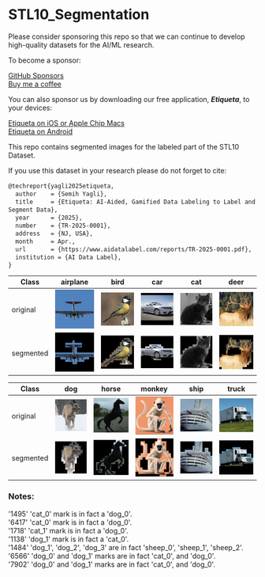 # STL10_Segmentation

Please consider sponsoring this repo so that we can continue to develop high-quality datasets for the AI/ML research.

To become a sponsor:

[GitHub Sponsors](https://github.com/sponsors/semihyagli) <br/>
[Buy me a coffee](https://buymeacoffee.com/semihyagli) <br/>

You can also sponsor us by downloading our free application, **_Etiqueta_**, to your devices:

[Etiqueta on iOS or Apple Chip Macs](https://apps.apple.com/us/app/etiqueta/id6504646776) <br/>
[Etiqueta on Android](https://play.google.com/store/apps/details?id=com.aidatalabel.etiqueta) <br/>


This repo contains segmented images for the labeled part of the STL10 Dataset. 

If you use this dataset in your research please do not forget to cite: <br/>

```
@techreport{yagli2025etiqueta,
  author    = {Semih Yagli},
  title     = {Etiqueta: AI-Aided, Gamified Data Labeling to Label and Segment Data},
  year      = {2025},
  number    = {TR-2025-0001},
  address   = {NJ, USA},
  month     = Apr.,
  url       = {https://www.aidatalabel.com/reports/TR-2025-0001.pdf},
  institution = {AI Data Label},
}
```


Class | airplane | bird | car | cat | deer | 
--- | --- | --- | --- | --- | --- |
original  | ![airplane](examples/original_airplane_4599.png) | ![bird](examples/original_bird_2297.png) | ![car](examples/original_car_2606.png) | ![cat](examples/original_cat_546.png) | ![deer](examples/original_deer_3472.png) | 
segmented | ![airplane](examples/segmented_airplane_4599.png) | ![bird](examples/segmented_bird_2297.png) | ![car](examples/segmented_car_2606.png) | ![cat](examples/segmented_cat_546.png) | ![deer](examples/segmented_deer_3472.png) | 

Class | dog | horse | monkey | ship | truck | 
--- | --- | --- | --- | --- | --- |
original  | ![dog](examples/original_dog_2537.png ) | ![horse](examples/original_horse_6056.png)  | ![monkey](examples/original_monkey_2987.png) | ![ship](examples/original_ship_1628.png) | ![truck](examples/original_truck_2999.png) | 
segmented | ![dog](examples/segmented_dog_2537.png) | ![horse](examples/segmented_horse_6056.png) | ![monkey](examples/segmented_monkey_2987.png) | ![ship](examples/segmented_ship_1628.png) | ![truck](examples/segmented_truck_2999.png) | 


### Notes: 
'1495' 'cat_0' mark is in fact a 'dog_0'. <br/>
'6417' 'cat_0' mark is in fact a 'dog_0'. <br/>
'1718' 'cat_1' mark is in fact a 'dog_0'. <br/>
'1138' 'dog_1' mark is in fact a 'cat_0'. <br/>
'1484' 'dog_1', 'dog_2', 'dog_3' are in fact 'sheep_0', 'sheep_1', 'sheep_2'. <br/>
'6566' 'dog_0' and 'dog_1' marks are in fact 'cat_0', and 'dog_0'. <br/>
'7902' 'dog_0' and 'dog_1' marks are in fact 'cat_0', and 'dog_0'. <br/>
